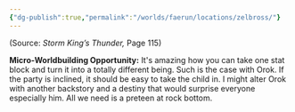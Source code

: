 ```yaml
---
{"dg-publish":true,"permalink":"/worlds/faerun/locations/zelbross/"}
---
```


(Source: *Storm King’s Thunder,* Page 115)

**Micro-Worldbuilding Opportunity:** It's amazing how you can take one stat block and turn it into a totally different being. Such is the case with Orok. If the party is inclined, it should be easy to take the child in. I might alter Orok with another backstory and a destiny that would surprise everyone especially him. All we need is a preteen at rock bottom.
